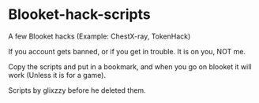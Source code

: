 # Blooket-hack-scripts


A few Blooket hacks (Example: ChestX-ray, TokenHack)


If you account gets banned, or if you get in trouble. It is on you, NOT me.


Copy the scripts and put in a bookmark, and when you go on blooket it will work (Unless it is for a game).




Scripts by glixzzy before he deleted them.
